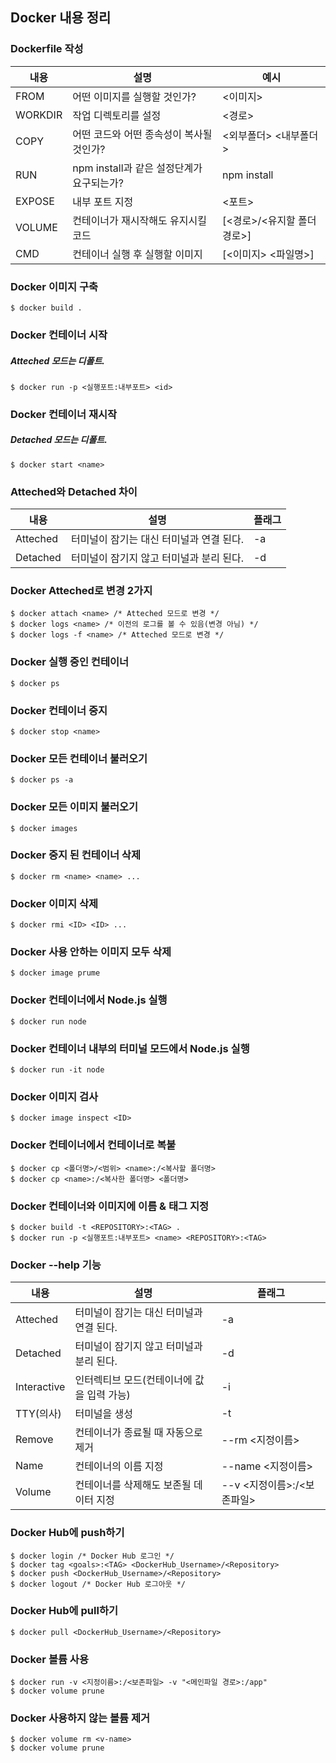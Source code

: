 ## Docker 내용 정리

### Dockerfile 작성

| 내용    | 설명                                      | 예시                        |
| ------- | ----------------------------------------- | --------------------------- |
| FROM    | 어떤 이미지를 실행할 것인가?              | <이미지>                    |
| WORKDIR | 작업 디렉토리를 설정                      | <경로>                      |
| COPY    | 어떤 코드와 어떤 종속성이 복사될 것인가?  | <외부폴더> <내부폴더>       |
| RUN     | npm install과 같은 설정단계가 요구되는가? | npm install                 |
| EXPOSE  | 내부 포트 지정                            | <포트>                      |
| VOLUME  | 컨테이너가 재시작해도 유지시킬 코드       | [<경로>/<유지할 폴더 경로>] |
| CMD     | 컨테이너 실행 후 실행할 이미지            | [<이미지> <파일명>]         |

### Docker 이미지 구축

```
$ docker build .
```

### Docker 컨테이너 시작

##### Atteched 모드는 디폴트.

```
$ docker run -p <실행포트:내부포트> <id>
```

### Docker 컨테이너 재시작

##### Detached 모드는 디폴트.

```
$ docker start <name>
```

### Atteched와 Detached 차이

| 내용     | 설명                                     | 플래그 |
| -------- | ---------------------------------------- | ------ |
| Atteched | 터미널이 잠기는 대신 터미널과 연결 된다. | -a     |
| Detached | 터미널이 잠기지 않고 터미널과 분리 된다. | -d     |

### Docker Atteched로 변경 2가지

```
$ docker attach <name> /* Atteched 모드로 변경 */
$ docker logs <name> /* 이전의 로그를 볼 수 있음(변경 아님) */
$ docker logs -f <name> /* Atteched 모드로 변경 */
```

### Docker 실행 중인 컨테이너

```
$ docker ps
```

### Docker 컨테이너 중지

```
$ docker stop <name>
```

### Docker 모든 컨테이너 불러오기

```
$ docker ps -a
```

### Docker 모든 이미지 불러오기

```
$ docker images
```

### Docker 중지 된 컨테이너 삭제

```
$ docker rm <name> <name> ...
```

### Docker 이미지 삭제

```
$ docker rmi <ID> <ID> ...
```

### Docker 사용 안하는 이미지 모두 삭제

```
$ docker image prume
```

### Docker 컨테이너에서 Node.js 실행

```
$ docker run node
```

### Docker 컨테이너 내부의 터미널 모드에서 Node.js 실행

```
$ docker run -it node
```

### Docker 이미지 검사

```
$ docker image inspect <ID>
```

### Docker 컨테이너에서 컨테이너로 복붙

```
$ docker cp <폴더명>/<범위> <name>:/<복사할 폴더명>
$ docker cp <name>:/<복사한 폴더명> <폴더명>
```

### Docker 컨테이너와 이미지에 이름 & 태그 지정

```
$ docker build -t <REPOSITORY>:<TAG> .
$ docker run -p <실행포트:내부포트> <name> <REPOSITORY>:<TAG>
```

### Docker --help 기능

| 내용        | 설명                                       | 플래그                     |
| ----------- | ------------------------------------------ | -------------------------- |
| Atteched    | 터미널이 잠기는 대신 터미널과 연결 된다.   | -a                         |
| Detached    | 터미널이 잠기지 않고 터미널과 분리 된다.   | -d                         |
| Interactive | 인터렉티브 모드(컨테이너에 값을 입력 가능) | -i                         |
| TTY(의사)   | 터미널을 생성                              | -t                         |
| Remove      | 컨테이너가 종료될 때 자동으로 제거         | --rm <지정이름>            |
| Name        | 컨테이너의 이름 지정                       | --name <지정이름>          |
| Volume      | 컨테이너를 삭제해도 보존될 데이터 지정     | --v <지정이름>:/<보존파일> |

### Docker Hub에 push하기

```
$ docker login /* Docker Hub 로그인 */
$ docker tag <goals>:<TAG> <DockerHub_Username>/<Repository>
$ docker push <DockerHub_Username>/<Repository>
$ docker logout /* Docker Hub 로그아웃 */
```

### Docker Hub에 pull하기

```
$ docker pull <DockerHub_Username>/<Repository>
```

### Docker 볼륨 사용

```
$ docker run -v <지정이름>:/<보존파일> -v "<메인파일 경로>:/app"
$ docker volume prune
```

### Docker 사용하지 않는 볼륨 제거

```
$ docker volume rm <v-name>
$ docker volume prune
```
